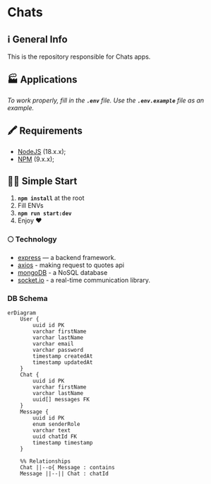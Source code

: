 # Chats

## ℹ️ General Info

This is the repository responsible for Chats apps.

## 🏭 Applications

 _To work properly, fill in the **`.env`** file. Use the **`.env.example`** file as an example._

 ## 🖍 Requirements

-   [NodeJS](https://nodejs.org/en/) (18.x.x);
-   [NPM](https://www.npmjs.com/) (9.x.x);

## 🏃‍♂️ Simple Start

1. **`npm install`** at the root
2. Fill ENVs
3. **`npm run start:dev`**
4. Enjoy ❤️

### 🌕 Technology

-   [express](https://expressjs.com/) — a backend framework.
-   [axios](https://axios-http.com/) - making request to quotes api 
-   [mongoDB](https://axios-http.com/) - a NoSQL database
-   [socket.io](https://socket.io/) - a real-time communication library.

### DB Schema

```mermaid
erDiagram
    User {
        uuid id PK
        varchar firstName
        varchar lastName
        varchar email
        varchar password
        timestamp createdAt
        timestamp updatedAt
    }
    Chat {
        uuid id PK
        varchar firstName
        varchar lastName
        uuid[] messages FK
    }
    Message {
        uuid id PK
        enum senderRole
        varchar text
        uuid chatId FK
        timestamp timestamp
    }

    %% Relationships
    Chat ||--o{ Message : contains
    Message ||--|| Chat : chatId
